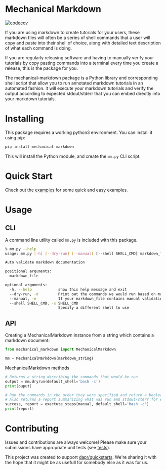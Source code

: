 # Mechanical Markdown

[![codecov](https://codecov.io/gh/wcs1only/mechanical-markdown/branch/main/graph/badge.svg)](https://codecov.io/gh/wcs1only/mechanical-markdown)

If you are using markdown to create tutorials for your users, these markdown files will often be a series of shell commands that a user will copy and paste into their shell of choice, along with detailed text description of what each command is doing.

If you are regularly releasing software and having to manually verify your tutorials by copy pasting commands into a terminal every time you create a release, this is the package for you.

The mechanical-markdown package is a Python library and corresponding shell script that allow you to run annotated markdown tutorials in an automated fashion. It will execute your markdown tutorials and verify the output according to expected stdout/stderr that you can embed directly into your markdown tutorials. 

# Installing 

This package requires a working python3 environment. You can install it using pip:

```bash
pip install mechanical-markdown
```

This will install the Python module, and create the ```mm.py``` CLI script.

# Quick Start

Check out the [examples](./examples) for some quick and easy examples.

# Usage

## CLI

A command line utility called ```mm.py``` is included with this package.

```bash
% mm.py --help
usage: mm.py [-h] [--dry-run] [--manual] [--shell SHELL_CMD] markdown_file

Auto validate markdown documentation

positional arguments:
  markdown_file

optional arguments:
  -h, --help            show this help message and exit
  --dry-run, -d         Print out the commands we would run based on markdown_file
  --manual, -m          If your markdown_file contains manual validation steps, pause for user input
  --shell SHELL_CMD, -s SHELL_CMD
                        Specify a different shell to use
```

## API

Creating a MechanicalMarkdown instance from a string which contains a markdown document:
```python
from mechanical_markdown import MechanicalMarkdown

mm = MechanicalMarkdown(markdown_string)
```

MechanicalMarkdown methods 

```python
# Returns a string describing the commands that would be run
output = mm.dryrun(default_shell='bash -c')
print(ouput)

# Run the commands in the order they were specified and return a boolean for succes or failure
# Also returns a report summarizing what was run and stdout/sterr for each command
success, report = exectute_steps(manual, default_shell='bash -c')
print(report)


```

# Contributing

Issues and contributions are always welcome! Please make sure your submissions have appropriate unit tests (see [tests](tests/)).

This project was created to support [dapr/quickstarts](https://github.com/dapr/quickstarts). We're sharing it with the hope that it might be as usefull for somebody else as it was for us.
